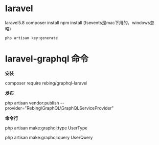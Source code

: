 # laravel
laravel5.8
    composer install
    npm      install   (fsevents是mac下用的，windows忽略)


    php artisan key:generate
# laravel-graphql 命令
**安装**

composer require rebing/graphql-laravel

**发布**

php artisan vendor:publish   --provider="Rebing\GraphQL\GraphQLServiceProvider"

**命令行**

php artisan make:graphql:type UserType 

php artisan make:graphql:query UserQuery
